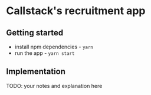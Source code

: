 # Callstack's recruitment app

## Getting started

- install npm dependencies - `yarn`
- run the app - `yarn start`

## Implementation

TODO: your notes and explanation here
